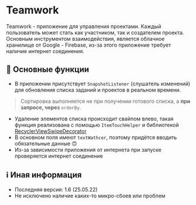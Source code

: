 # Teamwork
Teamwork - приложение для управления проектами. Каждый пользователь может стать как участником, так и создателем проекта. Основным инструментом взаимодействия, является облачное хранилище от Google - Firebase, из-за этого приложение требует наличие интернет соединения.
## 🚀 Основные функции
- В приложении присутствует `SnapshotListener` (слушатель изменений) для обновления списка заданий и проектов в реальном времени.
> Сортировка выполняется не при получении готового списка, а **при запросе, через** `orderBy`.
- Удаление элементов списка происходит свайпом влево, такая функция реализована с помощью `ItemTouchHelper` и библиотекой [RecyclerViewSwipeDecorator](https://github.com/xabaras/RecyclerViewSwipeDecorator.git)
- В основном поля имеют `textWathcer`, поэтому придётся вводить обязательные данные :upside_down_face:
- Из-за зависимости приложения от интернета при запуске проверяется интернет соединение
## ℹ️ Иная информация
- Последняя версия: 1.6 (25.05.22)
- Не исключено наличие каких-то микро-сбоев или проблем
